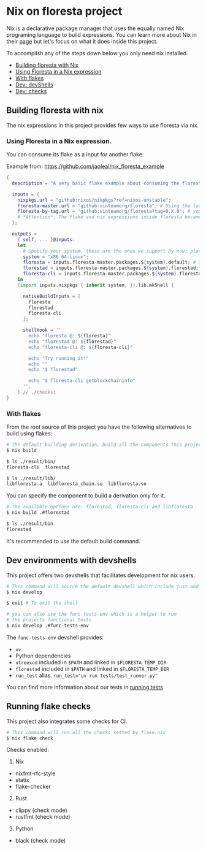 # Nix on floresta project

Nix is a declarative package manager that uses the equally named Nix programing language to build expressions.
You can learn more about Nix in their [page](https://nixos.org/) but let's focus on what it does inside this project.

To accomplish any of the steps down below you only need nix installed.


- [Building floresta with Nix](#building-floresta-with-nix)
- [Using Floresta in a Nix expression](#using-floresta-in-a-nix-expression)
- [With flakes](#with-flakes)
- [Dev: devShells](#Dev-environments-with-devshells)
- [Dev: checks](#Running-flake-checks)

## Building floresta with nix

  The nix expressions in this project provides few ways to use floresta via nix.

  ### Using Floresta in a Nix expression.

  You can consume its flake as a input for another flake.

  Example from: https://github.com/jaoleal/nix_floresta_example

  ```Nix
  {
    description = "A very basic flake example about consuming the floresta project";

    inputs = {
      nixpkgs.url = "github:nixos/nixpkgs?ref=nixos-unstable";
      floresta-master.url = "github:vinteumorg/floresta"; # Using the latest nix expressions
      floresta-by-tag.url = "github:vinteumorg/floresta?tag=0.X.0"; # you can specify a tag.
      # *Attention*: The flake and nix expressions inside floresta became stable on 0.8.0
    };

    outputs =
      { self, ... }@inputs:
      let
        # Specify your system, these are the ones we support by now: platforms = [ "aarch64-linux" "x86_64-linux" "aarch64-darwin" "x86_64-darwin" ];
        system = "x86_64-linux";
        floresta = inputs.floresta-master.packages.${system}.default; # the "default" package will retrieve these components: [ libfloresta, florestad , floresta-cli ]
        florestad = inputs.floresta-master.packages.${system}.florestad;
        floresta-cli = inputs.floresta-master.packages.${system}.floresta-cli;
      in
      (import inputs.nixpkgs { inherit system; }).lib.mkShell {

        nativeBuildInputs = [
          floresta
          florestad
          floresta-cli
        ];

        shellHook = ''
          echo "floresta @: ${floresta}"
          echo "florestad @: ${florestad}"
          echo "floresta-cli @: ${floresta-cli}"

          echo "Try running it!"
          echo ""
          echo "$ florestad"

          echo "$ floresta-cli getblockchaininfo"
        '';
      } // ./checks;
  }
  ```

  ### With flakes

  From the root source of this project you have the following alternatives to build using flakes:

  ```Bash
  # The default building derivation, build all the components this project provide: florestad, floresta-cli and libfloresta.
  $ nix build

  $ ls ./result/bin/
  floresta-cli  florestad

  $ ls ./result/lib/
  libfloresta.a  libfloresta_chain.so  libfloresta.so
  ```

  You can specify the component to build a derivation only for it.

  ```Bash
  # The available options are: florestad, floresta-cli and libfloresta
  $ nix build .#florestad

  $ ls ./result/bin
  florestad
  ```
  It's recommended to use the default build command.

## Dev environments with devshells

This project offers two devshells that facilitates development for nix users.

```Bash
# This command will source the default devshell which include just and rustup.
$ nix develop

$ exit # To exit the shell

# you can also use the func-tests-env which is a helper to run
# the projects functional tests
$ nix develop .#func-tests-env

```

The `func-tests-env` devshell provides:
  - `uv`.
  - Python dependencies
  - `utreexod` included in `$PATH` and linked in `$FLORESTA_TEMP_DIR`
  - `florestad` included in `$PATH` and linked in `$FLORESTA_TEMP_DIR`
- `run_test` alias. `run_test="uv run tests/test_runner.py"`

You can find more information about our tests in [running tests](./running-tests.md)

## Running flake checks

This project also integrates some checks for CI.

```Bash
# This command will run all the checks setted by flake.nix
$ nix flake check
```
Checks enabled:

1. Nix
  - nixfmt-rfc-style
  - statix
  - flake-checker

2. Rust
  - clippy (check mode)
  - rustfmt (check mode)

3. Python
  - black (check mode)

